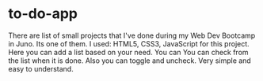 # to-do-app

There are list of small projects that I've done during my Web Dev Bootcamp in Juno. Its one of them.
I used: HTML5, CSS3, JavaScript for this project.
Here you can add a list based on your need.
You can You can check from the list when it is done.
Also you can toggle and uncheck.
Very simple and easy to understand.
